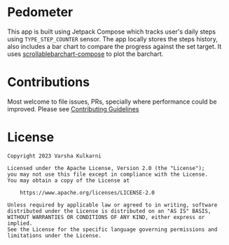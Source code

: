 # Pedometer
This app is built using Jetpack Compose which tracks user's daily steps using `TYPE_STEP_COUNTER` sensor.
The app locally stores the steps history, also includes a bar chart to compare the progress against the set target. 
It uses [scrollablebarchart-compose](https://github.com/Varsha-Kulkarni/scrollablebarchart-compose) to plot the barchart.

# Contributions

Most welcome to file issues, PRs, specially where performance could be improved. Please see [Contributing Guidelines](https://github.com/Varsha-Kulkarni/scrollablebarchart-compose/blob/main/CONTRIBUTING.md)

# License

```
Copyright 2023 Varsha Kulkarni
 
Licensed under the Apache License, Version 2.0 (the "License");
you may not use this file except in compliance with the License.
You may obtain a copy of the License at
 
    https://www.apache.org/licenses/LICENSE-2.0
 
Unless required by applicable law or agreed to in writing, software
distributed under the License is distributed on an "AS IS" BASIS,
WITHOUT WARRANTIES OR CONDITIONS OF ANY KIND, either express or implied.
See the License for the specific language governing permissions and
limitations under the License.
```
